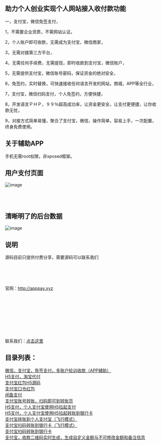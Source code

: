助力个人创业实现个人网站接入收付款功能
-

一，支付宝，微信免签支付，

1，不需要企业资质，不需网站认证。

2，个人账户即可收款，无需成为支付宝，微信商家，

3，无需对接第三方平台，

4，无需任何手续费，无需提现，即时收款到支付宝，微信账户，

5，无需提供支付宝，微信账号密码，保证资金的绝对安全，

6，免签约，实时替换，可快速接收任何语言开发的网站，商城，APP等全行业，

7，支付宝，微信扫码支付，个人免签约，方便快捷，

8，开发语言ＰＨＰ，９９％超高成功率，让资金更安全，让支付更便捷，让你收款无忧，

9，对接方式简单易懂，聚合了支付宝，微信，操作简单，容易上手，一次配置，终身免费使用。


关于辅助APP
-
手机无需root权限，非xposed框架。


用户支付页面
-

![image](http://www.apppay.xyz/index/githubimg/pay/pay1.jpg)

<br>
<br>

清晰明了的后台数据
-

![image](http://www.apppay.xyz/index/githubimg/pay/admin.png)




说明
-

源码目前只提供付费分享，需要源码可以联系我们

<br>
<br>

<br>
<br>
官网：<a href="http://apppay.xyz">http://apppay.xyz</a>
<br>
<br>
<br>
<br>
<br>
<br>
<br>
<br>
<br>
<br>
联系我们：<a target="_blank" href="http://www.apppay.xyz/qq.html" alt="点击这里给我发消息"/>点击这里</a>
<br>
<h2>目录列表：</h2>
<a href="https://github.com/apppay/ManyUsers">微信，支付宝，免签支付，多账户轮训收款（APP辅助）</a><br>
<a href="https://github.com/apppay/dfpay">H5支付，淘宝代付</a><br>
<a href="https://github.com/apppay/payai">支付宝红包H5源码</a><br>
<a href="#">支付宝口令红包</a><br>
<a href="#">闲鱼支付</a><br>
<a href="https://github.com/apppay/ailpaygm">支付宝账号转账，扫码即可到转账页</a><br>
<a href="https://github.com/apppay/h5pay">H5支付，个人支付宝使用H5拉起支付</a><br>
<a href="https://github.com/apppay/h5toyh">H5支付，个人支付宝使用H5拉起转账到银行卡</a><br>
<a href="https://github.com/apppay/zztopayfx">支付宝转账到个人支付宝（飞行模式）</a><br>
<a href="https://github.com/apppay/h5toyhfx">支付宝扫码转账到银行卡（飞行模式）</a><br>
<a href="https://github.com/apppay/zztoyh">支付宝扫码转账到银行卡</a><br>
<a href="https://github.com/apppay/zhifubao">支付宝，收款二维码实时生成，生成自定义金额与不可修改金额和备注信息</a><br>










